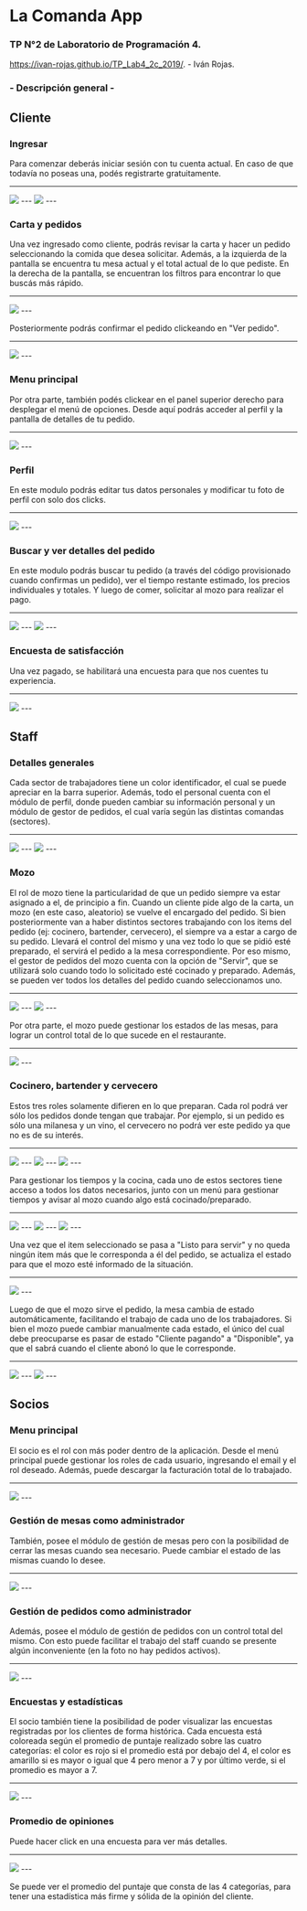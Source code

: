 # La Comanda App

### TP N°2 de Laboratorio de Programación 4. 
https://ivan-rojas.github.io/TP_Lab4_2c_2019/. - Iván Rojas. 

### - Descripción general -

## Cliente

### Ingresar

Para comenzar deberás iniciar sesión con tu cuenta actual. En caso de que todavía no poseas una, podés registrarte gratuitamente.

---
<img src="https://github.com/ivan-rojas/TP_Lab4_2c_2019/blob/master/documents/images/login.PNG" />
---
<img src="https://github.com/ivan-rojas/TP_Lab4_2c_2019/blob/master/documents/images/register.PNG" />
---

### Carta y pedidos

Una vez ingresado como cliente, podrás revisar la carta y hacer un pedido seleccionando la comida que desea solicitar. Además, a la izquierda de la pantalla se encuentra tu mesa actual y el total actual de lo que pediste. En la derecha de la pantalla, se encuentran los filtros para encontrar lo que buscás más rápido.

---
<img src="https://github.com/ivan-rojas/TP_Lab4_2c_2019/blob/master/documents/images/menu.PNG" />
---

Posteriormente podrás confirmar el pedido clickeando en "Ver pedido".

---
<img src="https://github.com/ivan-rojas/TP_Lab4_2c_2019/blob/master/documents/images/vieworder.PNG" />
---

### Menu principal

Por otra parte, también podés clickear en el panel superior derecho para desplegar el menú de opciones. Desde aquí podrás acceder al perfil y la pantalla de detalles de tu pedido.

---
<img src="https://github.com/ivan-rojas/TP_Lab4_2c_2019/blob/master/documents/images/options.PNG" />
---

### Perfil

En este modulo podrás editar tus datos personales y modificar tu foto de perfil con solo dos clicks.

---
<img src="https://github.com/ivan-rojas/TP_Lab4_2c_2019/blob/master/documents/images/profile.PNG" />
---

### Buscar y ver detalles del pedido

En este modulo podrás buscar tu pedido (a través del código provisionado cuando confirmas un pedido), ver el tiempo restante estimado, los precios individuales y totales. Y luego de comer, solicitar al mozo para realizar el pago.

---
<img src="https://github.com/ivan-rojas/TP_Lab4_2c_2019/blob/master/documents/images/findorder1.PNG" />
---
<img src="https://github.com/ivan-rojas/TP_Lab4_2c_2019/blob/master/documents/images/findorder2.PNG" />
---

### Encuesta de satisfacción

Una vez pagado, se habilitará una encuesta para que nos cuentes tu experiencia.

---
<img src="https://github.com/ivan-rojas/TP_Lab4_2c_2019/blob/master/documents/images/survey.PNG" />
---

## Staff

### Detalles generales

Cada sector de trabajadores tiene un color identificador, el cual se puede apreciar en la barra superior. Además, todo el personal cuenta con el módulo de perfil, donde pueden cambiar su información personal y un módulo de gestor de pedidos, el cual varía según las distintas comandas (sectores).

---
<img src="https://github.com/ivan-rojas/TP_Lab4_2c_2019/blob/master/documents/images/profile2.PNG" />
---
<img src="https://github.com/ivan-rojas/TP_Lab4_2c_2019/blob/master/documents/images/orders.PNG" />
---

### Mozo

El rol de mozo tiene la particularidad de que un pedido siempre va estar asignado a el, de principio a fin. Cuando un cliente pide algo de la carta, un mozo (en este caso, aleatorio) se vuelve el encargado del pedido. Si bien posteriormente van a haber distintos sectores trabajando con los items del pedido (ej: cocinero, bartender, cervecero), el siempre va a estar a cargo de su pedido. Llevará el control del mismo y una vez todo lo que se pidió esté preparado, el servirá el pedido a la mesa correspondiente. 
Por eso mismo, el gestor de pedidos del mozo cuenta con la opción de "Servir", que se utilizará solo cuando todo lo solicitado esté cocinado y preparado. 
Además, se pueden ver todos los detalles del pedido cuando seleccionamos uno.

---
<img src="https://github.com/ivan-rojas/TP_Lab4_2c_2019/blob/master/documents/images/waiter1.PNG" />
---
<img src="https://github.com/ivan-rojas/TP_Lab4_2c_2019/blob/master/documents/images/waiter2.PNG" />
---

Por otra parte, el mozo puede gestionar los estados de las mesas, para lograr un control total de lo que sucede en el restaurante. 

---
<img src="https://github.com/ivan-rojas/TP_Lab4_2c_2019/blob/master/documents/images/waiter3.PNG" />
---

### Cocinero, bartender y cervecero

Estos tres roles solamente difieren en lo que preparan. Cada rol podrá ver sólo los pedidos donde tengan que trabajar. Por ejemplo, si un pedido es sólo una milanesa y un vino, el cervecero no podrá ver este pedido ya que no es de su interés.

---
<img src="https://github.com/ivan-rojas/TP_Lab4_2c_2019/blob/master/documents/images/cook.PNG" />
---
<img src="https://github.com/ivan-rojas/TP_Lab4_2c_2019/blob/master/documents/images/bartender.PNG" />
---
<img src="https://github.com/ivan-rojas/TP_Lab4_2c_2019/blob/master/documents/images/brewer.PNG" />
---

Para gestionar los tiempos y la cocina, cada uno de estos sectores tiene acceso a todos los datos necesarios, junto con un menú para gestionar tiempos y avisar al mozo cuando algo está cocinado/preparado.

---
<img src="https://github.com/ivan-rojas/TP_Lab4_2c_2019/blob/master/documents/images/b1.PNG" />
---
<img src="https://github.com/ivan-rojas/TP_Lab4_2c_2019/blob/master/documents/images/b2.PNG" />
---
<img src="https://github.com/ivan-rojas/TP_Lab4_2c_2019/blob/master/documents/images/b3.PNG" />
---

Una vez que el item seleccionado se pasa a "Listo para servir" y no queda ningún item más que le corresponda a él del pedido, se actualiza el estado para que el mozo esté informado de la situación.

---
<img src="https://github.com/ivan-rojas/TP_Lab4_2c_2019/blob/master/documents/images/b4.PNG" />
---

Luego de que el mozo sirve el pedido, la mesa cambia de estado automáticamente, facilitando el trabajo de cada uno de los trabajadores. Si bien el mozo puede cambiar manualmente cada estado, el único del cual debe preocuparse es pasar de estado "Cliente pagando" a "Disponible", ya que el sabrá cuando el cliente abonó lo que le corresponde.

---
<img src="https://github.com/ivan-rojas/TP_Lab4_2c_2019/blob/master/documents/images/w1.PNG" />
---
<img src="https://github.com/ivan-rojas/TP_Lab4_2c_2019/blob/master/documents/images/w2.PNG" />
---

## Socios

### Menu principal

El socio es el rol con más poder dentro de la aplicación. Desde el menú principal puede gestionar los roles de cada usuario, ingresando el email y el rol deseado. Además, puede descargar la facturación total de lo trabajado.

---
<img src="https://github.com/ivan-rojas/TP_Lab4_2c_2019/blob/master/documents/images/s1.PNG" />
---

### Gestión de mesas como administrador

También, posee el módulo de gestión de mesas pero con la posibilidad de cerrar las mesas cuando sea necesario. Puede cambiar el estado de las mismas cuando lo desee.

---
<img src="https://github.com/ivan-rojas/TP_Lab4_2c_2019/blob/master/documents/images/s2.PNG" />
---

### Gestión de pedidos como administrador

Además, posee el módulo de gestión de pedidos con un control total del mismo. Con esto puede facilitar el trabajo del staff cuando se presente algún inconveniente (en la foto no hay pedidos activos).

---
<img src="https://github.com/ivan-rojas/TP_Lab4_2c_2019/blob/master/documents/images/s3.PNG" />
---

### Encuestas y estadísticas

El socio también tiene la posibilidad de poder visualizar las encuestas registradas por los clientes de forma histórica.
Cada encuesta está coloreada según el promedio de puntaje realizado sobre las cuatro categorías: el color es rojo si el promedio está por debajo del 4, el color es amarillo si es mayor o igual que 4 pero menor a 7 y por último verde, si el promedio es mayor a 7. 

---
<img src="https://github.com/ivan-rojas/TP_Lab4_2c_2019/blob/master/documents/images/s4.PNG" />
---

### Promedio de opiniones

Puede hacer click en una encuesta para ver más detalles. 

---
<img src="https://github.com/ivan-rojas/TP_Lab4_2c_2019/blob/master/documents/images/s5.PNG" />
---

Se puede ver el promedio del puntaje que consta de las 4 categorías, para tener una estadística más firme y sólida de la opinión del cliente.